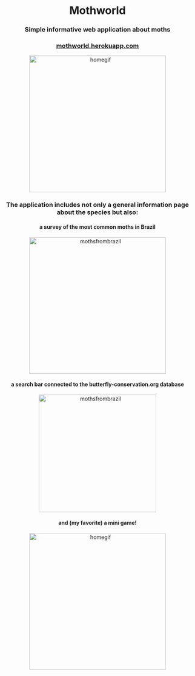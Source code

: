 <h1 align="center">Mothworld</h1>
<h3 align="center">Simple informative web application about moths</h3>
<h3 align="center"><a href="https://mothworld.herokuapp.com/">mothworld.herokuapp.com</a></h3>


<p align="center">
  <img src="https://64.media.tumblr.com/69332ad8a0320ccc702b7bd06e07e547/469a90b6c06664ff-58/s640x960/321dd7f13acd2f425377a35159de938beddcb85e.gifv" height="360" alt="homegif" />
</p>

<h3 align="center">The application includes not only a general information page about the species but also:</h3>

<h4 align="center">a survey of the most common moths in Brazil</h4>
<p align="center">
  <img src="https://64.media.tumblr.com/dccf7012d02243198657d8d0182b3356/e11d88dd858335bb-71/s2048x3072/467e567aa1967c33ddaed8985facaa8a2c508cf6.pnj" height="360" alt="mothsfrombrazil" />
</p>

<h4 align="center"> a search bar connected to the butterfly-conservation.org database</h4>

<p align="center">
  <img src="https://user-images.githubusercontent.com/95860545/214929876-165da7e5-e979-4c89-8852-f3a1a2b23343.png" height="310" alt="mothsfrombrazil" />
</p>


<h4 align="center"> and (my favorite) a mini game!</h4>
<p align="center">
  <img src="https://64.media.tumblr.com/89982aec5ce73220f9a226ba88956ba3/086575ba6a08fdde-22/s640x960/8c8ab11a7f30be82458a4d06dd90573803adbd70.gifv" height="360" alt="homegif" />
</p>
